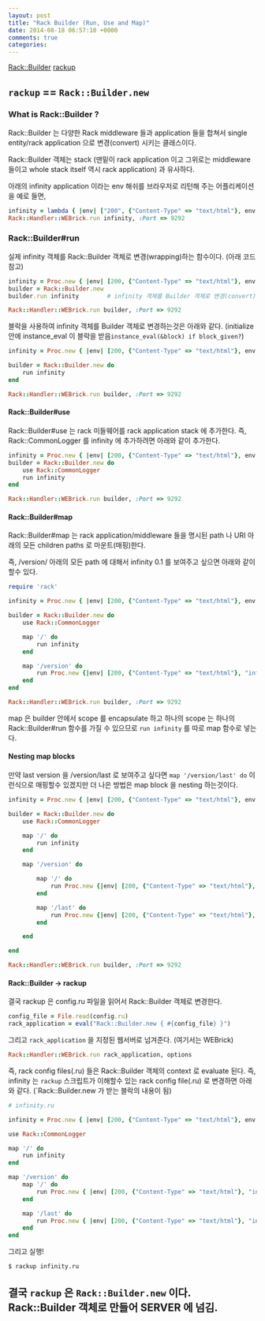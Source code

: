 ```yaml
---
layout: post
title: "Rack Builder (Run, Use and Map)"
date: 2014-08-18 06:57:10 +0000
comments: true
categories: 
---
```


[Rack::Builder](http://m.onkey.org/ruby-on-rack-2-the-builder)
[rackup](https://github.com/rack/rack/wiki/%28tutorial%29-rackup-howto)

## `rackup` == `Rack::Builder.new`

### What is Rack::Builder ?
Rack::Builder 는 다양한 Rack middleware 들과 application 들을 합쳐서 single entity/rack application 으로 변경(convert) 시키는 클래스이다.

Rack::Builder 객체는 stack (맨밑이 rack application 이고 그위로는 middleware 들이고 whole stack itself 역시 rack application) 과 유사하다.

아래의 infinity application 이라는 env 해쉬를 브라우저로 리턴해 주는 어플리케이션을 예로 들면,
```ruby
infinity = lambda { |env| ["200", {"Content-Type" => "text/html"}, env.inspect }
Rack::Handler::WEBrick.run infinity, :Port => 9292
```

### Rack::Builder#run
실제 infinity 객체를 Rack::Builder 객체로 변경(wrapping)하는 함수이다. (아래 코드 참고)

```ruby
infinity = Proc.new { |env| [200, {"Content-Type" => "text/html"}, env.inspect }
builder = Rack::Builder.new
builder.run infinity		# infinity 객체를 Builder 객체로 변경(convert)

Rack::Handler::WEBrick.run builder, :Port => 9292
```

블락을 사용하여 infinity 객체를 Builder 객체로 변경하는것은 아래와 같다. (initialize 안에 instance_eval 이 블락을 받음`instance_eval(&block) if block_given?`)

```ruby
infinity = Proc.new { |env| [200, {"Content-Type" => "text/html"}, env.inspect }

builder = Rack::Builder.new do
	run infinity
end

Rack::Handler::WEBrick.run builder, :Port => 9292
```

#### Rack::Builder#use

Rack::Builder#use 는 rack 미들웨어를 rack application stack 에 추가한다. 즉, Rack::CommonLogger 를 infinity 에 추가하려면 아래와 같이 추가한다.

```ruby
infinity = Proc.new { |env| [200, {"Content-Type" => "text/html"}, env.inspect }
builder = Rack::Builder.new do
	use Rack::CommonLogger
	run infinity
end

Rack::Handler::WEBrick.run builder, :Port => 9292
```

#### Rack::Builder#map

Rack::Builder#map 는 rack application/middleware 들을 명시된 path 나 URI 아래의 모든 children paths 로 마운트(매핑)한다.

즉, /version/ 아래의 모든 path 에 대해서 infinity 0.1 를 보여주고 싶으면 아래와 같이 할수 있다.

```ruby
require 'rack'

infinity = Proc.new { |env| [200, {"Content-Type" => "text/html"}, env.inspect }

builder = Rack::Builder.new do
	use Rack::CommonLogger

	map '/' do
		run infinity
	end

	map '/version' do
		run Proc.new {|env| [200, {"Content-Type" => "text/html"}, "infinity 0.1"] }
	end
end

Rack::Handler::WEBrick.run builder, :Port => 9292
```
map 은 builder 안에서 scope 를 encapsulate 하고 하나의 scope 는 하나의 Rack::Builder#run 함수를 가질 수 있으므로 `run infinity` 를 따로 map 함수로 넣는다.


#### Nesting map blocks

만약 last version 을 /version/last 로 보여주고 싶다면 `map '/version/last' do` 이런식으로 매핑할수 있겠지만 더 나은 방법은 map block 을 nesting 하는것이다.

```ruby
infinity = Proc.new { |env| [200, {"Content-Type" => "text/html"}, env.inspect }

builder = Rack::Builder.new do
	use Rack::CommonLogger

	map '/' do
		run infinity
	end

	map '/version' do

		map '/' do
			run Proc.new {|env| [200, {"Content-Type" => "text/html"}, "infinity 0.1"] }
		end

		map '/last' do
			run Proc.new {|env| [200, {"Content-Type" => "text/html"}, "infinity beta"] }
		end

	end

end

Rack::Handler::WEBrick.run builder, :Port => 9292
```

#### Rack::Builder -> rackup

결국 rackup 은 config.ru 파일을 읽어서 Rack::Builder 객체로 변경한다.
```ruby
config_file = File.read(config.ru)
rack_application = eval("Rack::Builder.new { #{config_file} }")
```

그리고 `rack_application` 을 지정된 웹서버로 넘겨준다. (여기서는 WEBrick)

```ruby
Rack::Handler::WEBrick.run rack_application, options
```

즉, rack config files(.ru) 들은 Rack::Builder 객체의 context 로 evaluate 된다. 즉, infinity 는 `rackup` 스크립트가 이해할수 있는 rack config file(.ru) 로 변경하면 아래와 같다. (`Rack::Builder.new 가 받는 블락의 내용이 됨)

```ruby
# infinity.ru

infinity = Proc.new { |env| [200, {"Content-Type" => "text/html"}, env.inspect }

use Rack::CommonLogger

map '/' do
	run infinity
end

map '/version' do
	map '/' do
		run Proc.new { |env| [200, {"Content-Type" => "text/html"}, "infinity 0.1"] }
	end

	map '/last' do
		run Proc.new { |env| [200, {"Content-Type" => "text/html"}, "infinity beta"] }
	end
end
```

그리고 실행!

```
$ rackup infinity.ru
```

## 결국 `rackup` 은 `Rack::Builder.new` 이다. Rack::Builder 객체로 만들어 SERVER 에 넘김.


